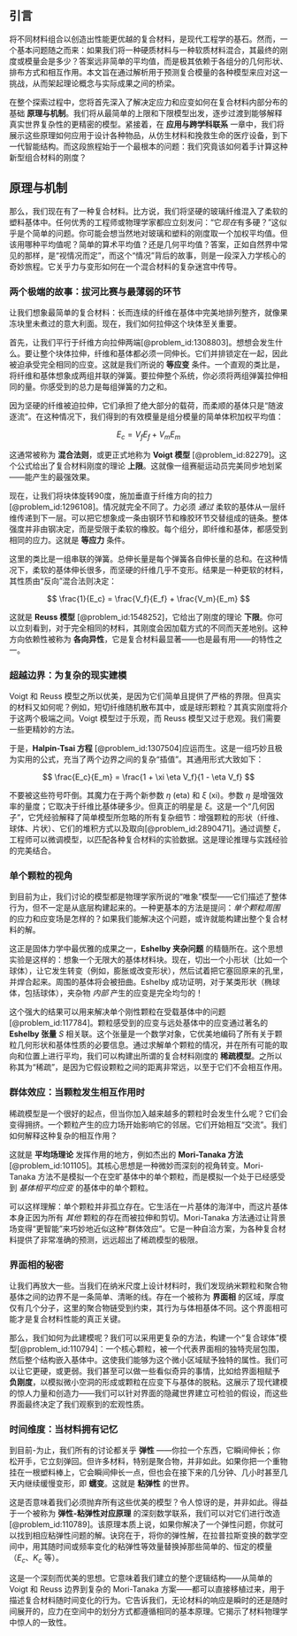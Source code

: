 ## 引言
将不同材料组合以创造出性能更优越的复合材料，是现代工程学的基石。然而，一个基本问题随之而来：如果我们将一种硬质材料与一种软质材料混合，其最终的刚度或模量会是多少？答案远非简单的平均值，而是极其依赖于各组分的几何形状、排布方式和相互作用。本文旨在通过解析用于预测复合模量的各种模型来应对这一挑战，从而架起理论概念与实际成果之间的桥梁。

在整个探索过程中，您将首先深入了解决定应力和应变如何在复合材料内部分布的基础 **原理与机制**。我们将从最简单的上限和下限模型出发，逐步过渡到能够解释真实世界复杂性的更精密的模型。紧接着，在 **应用与跨学科联系** 一章中，我们将展示这些原理如何应用于设计各种物品，从仿生材料和挽救生命的医疗设备，到下一代智能结构。而这段旅程始于一个最根本的问题：我们究竟该如何着手计算这种新型组合材料的刚度？

## 原理与机制

那么，我们现在有了一种复合材料。比方说，我们将坚硬的玻璃纤维混入了柔软的塑料基体中。任何优秀的工程师或物理学家都应立刻发问：“它*现在*有多硬？”这似乎是个简单的问题。你可能会想当然地对玻璃和塑料的刚度取一个加权平均值。但该用哪种平均值呢？简单的算术平均值？还是几何平均值？答案，正如自然界中常见的那样，是“视情况而定”，而这个“情况”背后的故事，则是一段深入力学核心的奇妙旅程。它关乎力与变形如何在一个混合材料的复杂迷宫中传导。

### 两个极端的故事：拔河比赛与最薄弱的环节

让我们想象最简单的复合材料：长而连续的纤维在基体中完美地排列整齐，就像果冻块里未煮过的意大利面。现在，我们如何拉伸这个块体至关重要。

首先，让我们平行于纤维方向拉伸两端[@problem_id:1308803]。想想会发生什么。要让整个块体拉伸，纤维和基体都必须一同伸长。它们并排锁定在一起，因此被迫承受完全相同的应变。这就是我们所说的 **等应变** 条件。一个直观的类比是，将纤维和基体想象成两组并联的弹簧。要拉伸整个系统，你必须将两组弹簧拉伸相同的量。你感受到的总力是每组弹簧的力之和。

因为坚硬的纤维被迫拉伸，它们承担了绝大部分的载荷，而柔顺的基体只是“随波逐流”。在这种情况下，我们得到的有效模量是组分模量的简单体积加权平均值：

$$
E_c = V_f E_f + V_m E_m
$$

这通常被称为 **混合法则**，或更正式地称为 **Voigt 模型** [@problem_id:82279]。这个公式给出了复合材料刚度的理论 **上限**。这就像一组赛艇运动员完美同步地划桨——能产生的最强效果。

现在，让我们将块体旋转90度，施加垂直于纤维方向的拉力[@problem_id:1296108]。情况就完全不同了。力必须 *通过* 柔软的基体从一层纤维传递到下一层。可以把它想象成一条由钢环节和橡胶环节交替组成的链条。整体强度并非由钢决定，而是受限于柔软的橡胶。每个组分，即纤维和基体，都感受到相同的应力。这就是 **等应力** 条件。

这里的类比是一组串联的弹簧。总伸长量是每个弹簧各自伸长量的总和。在这种情况下，柔软的基体伸长很多，而坚硬的纤维几乎不变形。结果是一种更软的材料，其性质由“反向”混合法则决定：

$$
\frac{1}{E_c} = \frac{V_f}{E_f} + \frac{V_m}{E_m}
$$

这就是 **Reuss 模型** [@problem_id:1548252]，它给出了刚度的理论 **下限**。你可以立刻看到，对于完全相同的材料，其刚度会因加载方式的不同而天差地别。这种方向依赖性被称为 **各向异性**，它是复合材料最显著——也是最有用——的特性之一。

### 超越边界：为复杂的现实建模

Voigt 和 Reuss 模型之所以优美，是因为它们简单且提供了严格的界限。但真实的材料又如何呢？例如，短切纤维随机散布其中，或是球形颗粒？其真实刚度将介于这两个极端之间。Voigt 模型过于乐观，而 Reuss 模型又过于悲观。我们需要一些更精妙的方法。

于是，**Halpin-Tsai 方程** [@problem_id:1307504]应运而生。这是一组巧妙且极为实用的公式，充当了两个边界之间的复杂“插值”。其通用形式大致如下：

$$
\frac{E_c}{E_m} = \frac{1 + \xi \eta V_f}{1 - \eta V_f}
$$

不要被这些符号吓倒。其魔力在于两个新参数 $\eta$ (eta) 和 $\xi$ (xi)。参数 $\eta$ 是增强效率的量度；它取决于纤维比基体硬多少。但真正的明星是 $\xi$。这是一个“几何因子”，它凭经验解释了简单模型所忽略的所有复杂细节：增强颗粒的形状（纤维、球体、片状）、它们的堆积方式以及取向[@problem_id:2890471]。通过调整 $\xi$，工程师可以微调模型，以匹配各种复合材料的实验数据。这是理论推理与实践经验的完美结合。

### 单个颗粒的视角

到目前为止，我们讨论的模型都是物理学家所说的“唯象”模型——它们描述了整体行为，但不一定是从底层构建起来的。一种更基本的方法是提问：*单个颗粒周围* 的应力和应变场是怎样的？如果我们能解决这个问题，或许就能构建出整个复合材料的解。

这正是固体力学中最优雅的成果之一，**Eshelby 夹杂问题** 的精髓所在。这个思想实验是这样的：想象一个无限大的基体材料块。现在，切出一个小形状（比如一个球体），让它发生转变（例如，膨胀或改变形状），然后试着把它塞回原来的孔里，并焊合起来。周围的基体将会被扭曲。Eshelby 成功证明，对于某类形状（椭球体，包括球体），夹杂物 *内部* 产生的应变是完全均匀的！

这个强大的结果可以用来解决单个刚性颗粒在受载基体中的问题[@problem_id:117784]。颗粒感受到的应变与远处基体中的应变通过著名的 **Eshelby 张量** $S$ 相关联。这个张量是一个数学对象，它优美地编码了所有关于颗粒几何形状和基体性质的必要信息。通过求解单个颗粒的情况，并在所有可能的取向和位置上进行平均，我们可以构建出所谓的复合材料刚度的 **稀疏模型**。之所以称其为“稀疏”，是因为它假设颗粒之间的距离非常远，以至于它们不会相互作用。

### 群体效应：当颗粒发生相互作用时

稀疏模型是一个很好的起点，但当你加入越来越多的颗粒时会发生什么呢？它们会变得拥挤。一个颗粒产生的应力场开始影响它的邻居。它们开始相互“交流”。我们如何解释这种复杂的相互作用？

这就是 **平均场理论** 发挥作用的地方，例如杰出的 **Mori-Tanaka 方法** [@problem_id:101105]。其核心思想是一种微妙而深刻的视角转变。Mori-Tanaka 方法不是模拟一个在空旷基体中的单个颗粒，而是模拟一个处于已经感受到 *基体相平均应变* 的基体中的单个颗粒。

可以这样理解：单个颗粒并非孤立存在。它生活在一片基体的海洋中，而这片基体本身正因为所有 *其他* 颗粒的存在而被拉伸和剪切。Mori-Tanaka 方法通过让背景场变得“更智能”来巧妙地近似这种“群体效应”。它是一种自洽方案，为各种复合材料提供了非常准确的预测，远远超出了稀疏模型的极限。

### 界面相的秘密

让我们再放大一些。当我们在纳米尺度上设计材料时，我们发现纳米颗粒和聚合物基体之间的边界不是一条简单、清晰的线。存在一个被称为 **界面相** 的区域，厚度仅有几个分子，这里的聚合物链受到约束，其行为与体相基体不同。这个界面相可能才是复合材料性能的真正关键。

那么，我们如何为此建模呢？我们可以采用更复杂的方法，构建一个“复合球体”模型[@problem_id:110794]：一个核心颗粒，被一个代表界面相的独特壳层包围，然后整个结构嵌入基体中。这使我们能够为这个微小区域赋予独特的属性。我们可以让它更硬，或更弱。我们甚至可以做一些看似奇异的事情，比如给界面相赋予 **负刚度**，以模拟微小空洞的形成或颗粒在应变下与基体的脱粘。这展示了现代建模的惊人力量和创造力——我们可以针对界面的隐藏世界建立可检验的假设，而这些界面最终决定了我们观察到的宏观性质。

### 时间维度：当材料拥有记忆

到目前-为止，我们所有的讨论都关乎 **弹性** ——你拉一个东西，它瞬间伸长；你松开手，它立刻弹回。但许多材料，特别是聚合物，并非如此。如果你把一个重物挂在一根塑料棒上，它会瞬间伸长一点，但也会在接下来的几分钟、几小时甚至几天内继续缓慢变形，即 **蠕变**。这就是 **粘弹性** 的世界。

这是否意味着我们必须抛弃所有这些优美的模型？令人惊讶的是，并非如此。得益于一个被称为 **弹性-粘弹性对应原理** 的深刻数学联系，我们可以对它们进行改造[@problem_id:110789]。该原理本质上说，如果你解决了一个弹性问题，你就可以找到相应粘弹性问题的解。诀窍在于，将你的弹性解，在拉普拉斯变换的数学空间中，用其随时间或频率变化的粘弹性等效量替换掉那些简单的、恒定的模量（$E_c$、$K_c$ 等）。

这是一个深刻而优美的思想。它意味着我们建立的整个逻辑结构——从简单的 Voigt 和 Reuss 边界到复杂的 Mori-Tanaka 方案——都可以直接移植过来，用于描述复合材料随时间变化的行为。它告诉我们，无论材料的响应是瞬时的还是随时间展开的，应力在空间中的划分方式都遵循相同的基本原理。它揭示了材料物理学中惊人的一致性。


